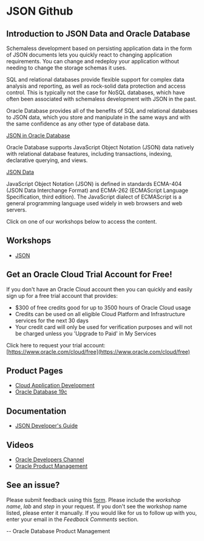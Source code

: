 # JSON Github

## Introduction to JSON Data and Oracle Database

Schemaless development based on persisting application data in the form of JSON documents lets you quickly react to changing application requirements. You can change and redeploy your application without needing to change the storage schemas it uses.

SQL and relational databases provide flexible support for complex data analysis and reporting, as well as rock-solid data protection and access control. This is typically not the case for NoSQL databases, which have often been associated with schemaless development with JSON in the past.

Oracle Database provides all of the benefits of SQL and relational databases to JSON data, which you store and manipulate in the same ways and with the same confidence as any other type of database data.

[JSON in Oracle Database](https://docs.oracle.com/en/database/oracle/oracle-database/19/adjsn/json-in-oracle-database.html#GUID-A8A58B49-13A5-4F42-8EA0-508951DAE0BB)

Oracle Database supports JavaScript Object Notation (JSON) data natively with relational database features, including transactions, indexing, declarative querying, and views.

[JSON Data](https://docs.oracle.com/en/database/oracle/oracle-database/19/adjsn/json-data.html#GUID-615A4146-6DC0-4E66-9AD0-CD74C90D208A)

JavaScript Object Notation (JSON) is defined in standards ECMA-404 (JSON Data Interchange Format) and ECMA-262 (ECMAScript Language Specification, third edition). The JavaScript dialect of ECMAScript is a general programming language used widely in web browsers and web servers.


Click on one of our workshops below to access the content.

## Workshops

- [JSON](https://oracle.github.io/learning-library/developer-library/oracle-db-features-for-developers/workshops/json-freetier)


## Get an Oracle Cloud Trial Account for Free!
If you don't have an Oracle Cloud account then you can quickly and easily sign up for a free trial account that provides:
- $300 of free credits good for up to 3500 hours of Oracle Cloud usage
- Credits can be used on all eligible Cloud Platform and Infrastructure services for the next 30 days
- Your credit card will only be used for verification purposes and will not be charged unless you 'Upgrade to Paid' in My Services

Click here to request your trial account: [https://www.oracle.com/cloud/free](https://www.oracle.com/cloud/free)

## Product Pages
- [Cloud Application Development](https://www.oracle.com/au/application-development/)
- [Oracle Database 19c](https://www.oracle.com/database/)

## Documentation
- [JSON Developer's Guide](https://docs.oracle.com/en/database/oracle/oracle-database/19/adjsn/intro-to-json-data-and-oracle-database.html#GUID-17642E43-7D87-4590-8870-06E9FDE9A6E9)

## Videos
- [Oracle Developers Channel](https://www.youtube.com/channel/UCdDhYMT2USoLdh4SZIsu_1g)
- [Oracle Product Management](https://www.youtube.com/channel/UCr6mzwq_gcdsefQWBI72wIQ)

## See an issue?
Please submit feedback using this [form](https://apexapps.oracle.com/pls/apex/f?p=133:1:::::P1_FEEDBACK:1). Please include the *workshop name*, *lab* and *step* in your request.  If you don't see the workshop name listed, please enter it manually. If you would like for us to follow up with you, enter your email in the *Feedback Comments* section.

-- Oracle Database Product Management
